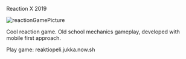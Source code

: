 Reaction X 2019

![reactionGamePicture](https://user-images.githubusercontent.com/28114032/63617733-dfdbeb00-c5f2-11e9-84cb-0d660bb16545.png)

Cool reaction game. Old school mechanics gameplay, developed with mobile first approach.

Play game: reaktiopeli.jukka.now.sh

